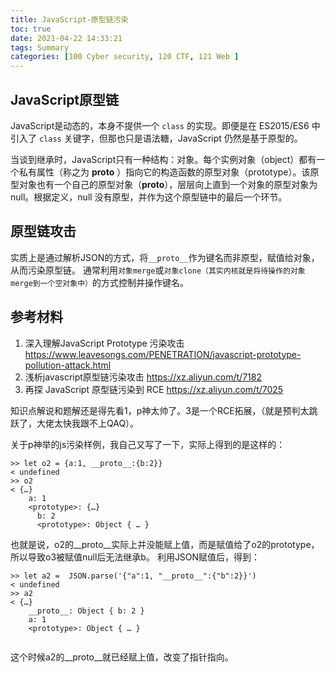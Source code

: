 ```yaml
---
title: JavaScript-原型链污染
toc: true
date: 2021-04-22 14:33:21
tags: Summary
categories: [100 Cyber security, 120 CTF, 121 Web ]
---
```


## JavaScript原型链

JavaScript是动态的，本身不提供一个 `class` 的实现。即便是在 ES2015/ES6 中引入了 `class` 关键字，但那也只是语法糖，JavaScript 仍然是基于原型的。

当谈到继承时，JavaScript只有一种结构：对象。每个实例对象（object）都有一个私有属性（称之为 __proto__ ）指向它的构造函数的原型对象（prototype）。该原型对象也有一个自己的原型对象（__proto__），层层向上直到一个对象的原型对象为 null。根据定义，null 没有原型，并作为这个原型链中的最后一个环节。

## 原型链攻击

实质上是通过解析JSON的方式，将`__proto__`作为键名而非原型，赋值给对象，从而污染原型链。
通常利用`对象merge`或`对象clone（其实内核就是将待操作的对象merge到一个空对象中）`的方式控制并操作键名。

## 参考材料

1. 深入理解JavaScript Prototype 污染攻击 https://www.leavesongs.com/PENETRATION/javascript-prototype-pollution-attack.html
1. 浅析javascript原型链污染攻击 https://xz.aliyun.com/t/7182
1. 再探 JavaScript 原型链污染到 RCE https://xz.aliyun.com/t/7025

知识点解说和题解还是得先看1，p神太帅了。3是一个RCE拓展，（就是预判太跳跃了，大佬太快我跟不上QAQ）。

关于p神举的js污染样例，我自己又写了一下，实际上得到的是这样的：
```
>> let o2 = {a:1, __proto__:{b:2}}
< undefined
>> o2
< {…}
	a: 1
	<prototype>: {…}
​​		b: 2
​​		<prototype>: Object { … }
```

也就是说，o2的__proto__实际上并没能赋上值，而是赋值给了o2的prototype，所以导致o3被赋值null后无法继承b。
利用JSON赋值后，得到：
```
>> let a2 =  JSON.parse('{"a":1, "__proto__":{"b":2}}')
< undefined
>> a2
< {…}
	__proto__: Object { b: 2 }
	a: 1
	<prototype>: Object { … }


```
这个时候a2的__proto__就已经赋上值，改变了指针指向。
